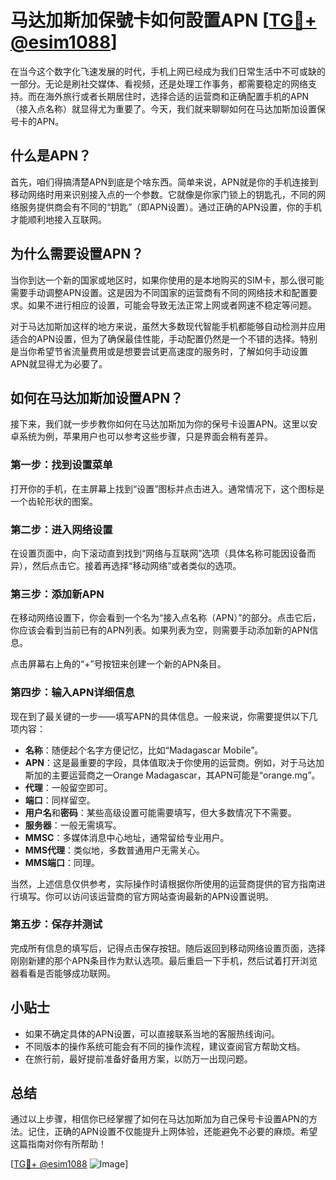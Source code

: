 # 马达加斯加保號卡如何設置APN [[TG💪+ @esim1088](https://t.me/s/esim1088)]

在当今这个数字化飞速发展的时代，手机上网已经成为我们日常生活中不可或缺的一部分。无论是刷社交媒体、看视频，还是处理工作事务，都需要稳定的网络支持。而在海外旅行或者长期居住时，选择合适的运营商和正确配置手机的APN（接入点名称）就显得尤为重要了。今天，我们就来聊聊如何在马达加斯加设置保号卡的APN。

## 什么是APN？

首先，咱们得搞清楚APN到底是个啥东西。简单来说，APN就是你的手机连接到移动网络时用来识别接入点的一个参数。它就像是你家门锁上的钥匙孔，不同的网络服务提供商会有不同的“钥匙”（即APN设置）。通过正确的APN设置，你的手机才能顺利地接入互联网。

## 为什么需要设置APN？

当你到达一个新的国家或地区时，如果你使用的是本地购买的SIM卡，那么很可能需要手动调整APN设置。这是因为不同国家的运营商有不同的网络技术和配置要求。如果不进行相应的设置，可能会导致无法正常上网或者网速不稳定等问题。

对于马达加斯加这样的地方来说，虽然大多数现代智能手机都能够自动检测并应用适合的APN设置，但为了确保最佳性能，手动配置仍然是一个不错的选择。特别是当你希望节省流量费用或是想要尝试更高速度的服务时，了解如何手动设置APN就显得尤为必要了。

## 如何在马达加斯加设置APN？

接下来，我们就一步步教你如何在马达加斯加为你的保号卡设置APN。这里以安卓系统为例，苹果用户也可以参考这些步骤，只是界面会稍有差异。

### 第一步：找到设置菜单

打开你的手机，在主屏幕上找到“设置”图标并点击进入。通常情况下，这个图标是一个齿轮形状的图案。

### 第二步：进入网络设置

在设置页面中，向下滚动直到找到“网络与互联网”选项（具体名称可能因设备而异），然后点击它。接着再选择“移动网络”或者类似的选项。

### 第三步：添加新APN

在移动网络设置下，你会看到一个名为“接入点名称（APN）”的部分。点击它后，你应该会看到当前已有的APN列表。如果列表为空，则需要手动添加新的APN信息。

点击屏幕右上角的“+”号按钮来创建一个新的APN条目。

### 第四步：输入APN详细信息

现在到了最关键的一步——填写APN的具体信息。一般来说，你需要提供以下几项内容：

- **名称**：随便起个名字方便记忆，比如“Madagascar Mobile”。
- **APN**：这是最重要的字段，具体值取决于你使用的运营商。例如，对于马达加斯加的主要运营商之一Orange Madagascar，其APN可能是“orange.mg”。
- **代理**：一般留空即可。
- **端口**：同样留空。
- **用户名**和**密码**：某些高级设置可能需要填写，但大多数情况下不需要。
- **服务器**：一般无需填写。
- **MMSC**：多媒体消息中心地址，通常留给专业用户。
- **MMS代理**：类似地，多数普通用户无需关心。
- **MMS端口**：同理。

当然，上述信息仅供参考，实际操作时请根据你所使用的运营商提供的官方指南进行填写。你可以访问该运营商的官方网站查询最新的APN设置说明。

### 第五步：保存并测试

完成所有信息的填写后，记得点击保存按钮。随后返回到移动网络设置页面，选择刚刚新建的那个APN条目作为默认选项。最后重启一下手机，然后试着打开浏览器看看是否能够成功联网。

## 小贴士

- 如果不确定具体的APN设置，可以直接联系当地的客服热线询问。
- 不同版本的操作系统可能会有不同的操作流程，建议查阅官方帮助文档。
- 在旅行前，最好提前准备好备用方案，以防万一出现问题。

## 总结

通过以上步骤，相信你已经掌握了如何在马达加斯加为自己保号卡设置APN的方法。记住，正确的APN设置不仅能提升上网体验，还能避免不必要的麻烦。希望这篇指南对你有所帮助！

[[TG💪+ @esim1088](https://t.me/s/esim1088) ![Image](https://i.postimg.cc/4NQfJmqS/Snipaste-2025-05-13-00-14-12.png)]